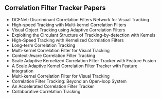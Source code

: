 <h2>Correlation Filter Tracker Papers </h2>



<ul>

                             

 <li><a target="_blank" href="https://github.com/manjunath5496/Correlation-Filter-Tracker-Papers/blob/master/cor(1).pdf" style="text-decoration:none;">DCFNet: Discriminant Correlation Filters Network for Visual Tracking</a></li>

 <li><a target="_blank" href="https://github.com/manjunath5496/Correlation-Filter-Tracker-Papers/blob/master/cor(2).pdf" style="text-decoration:none;">High-speed Tracking with Multi-kernel Correlation Filters</a></li>

<li><a target="_blank" href="https://github.com/manjunath5496/Correlation-Filter-Tracker-Papers/blob/master/cor(3).pdf" style="text-decoration:none;">Visual Object Tracking using Adaptive Correlation Filters</a></li>
 <li><a target="_blank" href="https://github.com/manjunath5496/Correlation-Filter-Tracker-Papers/blob/master/cor(4).pdf" style="text-decoration:none;">Exploiting the Circulant Structure of Tracking-by-detection with Kernels</a></li>                              
<li><a target="_blank" href="https://github.com/manjunath5496/Correlation-Filter-Tracker-Papers/blob/master/cor(5).pdf" style="text-decoration:none;">High-Speed Tracking with
Kernelized Correlation Filters</a></li>
<li><a target="_blank" href="https://github.com/manjunath5496/Correlation-Filter-Tracker-Papers/blob/master/cor(6).pdf" style="text-decoration:none;">Long-term Correlation Tracking</a></li>
 <li><a target="_blank" href="https://github.com/manjunath5496/Correlation-Filter-Tracker-Papers/blob/master/cor(7).pdf" style="text-decoration:none;">Multi-kernel Correlation Filter for Visual Tracking</a></li>
 
 <li><a target="_blank" href="https://github.com/manjunath5496/Correlation-Filter-Tracker-Papers/blob/master/cor(8).pdf" style="text-decoration:none;"> Context-Aware Correlation Filter Tracking </a></li>
   <li><a target="_blank" href="https://github.com/manjunath5496/Correlation-Filter-Tracker-Papers/blob/master/cor(9).pdf" style="text-decoration:none;">Scale Adaptive Kernelized Correlation Filter Tracker with Feature Fusion</a></li>
  
   
 <li><a target="_blank" href="https://github.com/manjunath5496/Correlation-Filter-Tracker-Papers/blob/master/cor(10).pdf" style="text-decoration:none;">A Scale Adaptive Kernel Correlation Filter Tracker with Feature Integration</a></li>                              
<li><a target="_blank" href="https://github.com/manjunath5496/Correlation-Filter-Tracker-Papers/blob/master/cor(11).pdf" style="text-decoration:none;">Multi-kernel Correlation Filter for Visual Tracking</a></li>
<li><a target="_blank" href="https://github.com/manjunath5496/Correlation-Filter-Tracker-Papers/blob/master/cor(12).pdf" style="text-decoration:none;">Correlation Filter Tracking: Beyond an Open-loop System</a></li>
<li><a target="_blank" href="https://github.com/manjunath5496/Correlation-Filter-Tracker-Papers/blob/master/cor(13).pdf" style="text-decoration:none;">An Accelerated Correlation Filter Tracker</a></li>

<li><a target="_blank" href="https://github.com/manjunath5496/Correlation-Filter-Tracker-Papers/blob/master/cor(14).pdf" style="text-decoration:none;">Collaborative Correlation Tracking</a></li>
                           
 
 
 
</ul>
